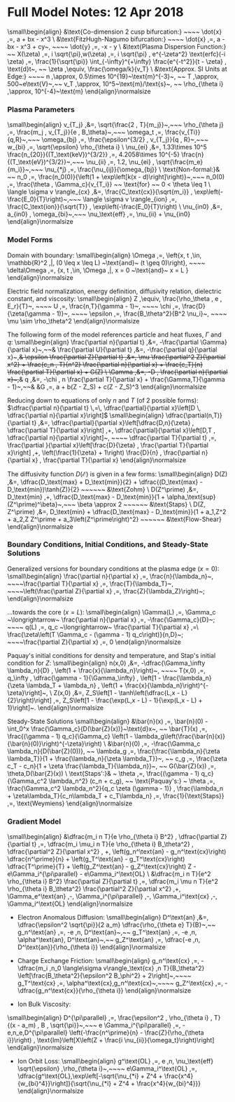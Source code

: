 # Full Model Notes: 12 Apr 2018

\small\begin{align}
	&\text{Co-dimension 2 cusp bifurcation:} ~~~~ \dot{x} \,=\, a + bx - x^3 \\
	&\text{FitzHugh-Nagumo bifurcation:} ~~~~ \dot{x} \,=\, a - bx - x^3 + cy~,
		~~~~ \dot{y} \,=\, -x - y \\
	&\text{Plasma Dispersion Function:} ~~ X(\zeta) \,=\, i \sqrt{\pi}\,w(\zeta)
		\,=\, i \sqrt{\pi} \, e^{-\zeta^2} \text{erfc}(-i \zeta)
		\,=\, \frac{1}{\sqrt{\pi}} \int_{-\infty}^{+\infty} \frac{e^{-t^2}}{t - \zeta} \, \text{d}t~,
		~~ \zeta \,\equiv\, \frac{\omega/k}{v_T} \\
	&\text{Approx. SI Units at Edge:} ~~~~ n \,\approx\, 0.5\times 10^{19}~\text{m}^{-3}~,
		~~ T \,\approx\, 500~e\text{V}~,~~ v_T \,\approx\, 10^5~\text{m}/\text{s}~,
		~~ \rho_{\theta i} \,\approx\, 10^{-4}~\text{m}
\end{align}\normalsize

### Plasma Parameters
\small\begin{align}
	v_{T_j} \,&=\, \sqrt{\frac{2 \, T}{m_j}}~,~~~
		\rho_{\theta j} \,=\, \frac{m_j \, v_{T_j}}{e \, B_\theta}~,~~~
		\omega_t \,=\, \frac{v_{Ti}}{q\,R}~,~~~
		\omega_{bj} \,=\, \frac{\epsilon^{3/2} \, v_{T_j}}{q \, R}~,~~~
		w_{bi} \,=\, \sqrt{\epsilon} \rho_{\theta i} \\
	\nu_{ei} \,&=\, 1.33\times 10^5 \frac{n_{20}}{(T_\text{keV})^{3/2}}
		\,=\, 4.2058\times 10^{-5} \frac{n}{(T_\text{eV})^{3/2}}~,~~~
		\nu_{ii} \,=\, 1.2\, \nu_{ei} \, \sqrt{\frac{m_e}{m_i}}~,~~~
		\nu_{*j} \,=\, \frac{\nu_{ij}}{\omega_{bj}} \\
	\text{Non-formal:}& ~~ n_0 \,=\, \frac{n_0(0)}{\left(1 + \exp\left[k(x - d)\right]\right)}~,~~~
		n_0(0) \,=\, \frac{\theta \, \Gamma_c}{v_{T_i}} ~~ \text{for} ~~ 0 < \theta \leq 1 \\
	\langle \sigma v \rangle_{cx} \,&=\, \frac{C_\text{cx}}{\sqrt{m_i}} \, \exp\left(-\frac{E_0}{T}\right)~,~~~
		\langle \sigma v \rangle_{ion} \,=\, \frac{C_\text{ion}}{\sqrt{T}} \, \exp\left(-\frac{E_0}{T}\right) \\
	\nu_{in0} \,&=\, a_{in0} \, \omega_{bi}~,~~~ \nu_\text{eff} \,=\, \nu_{ii} + \nu_{in0}
\end{align}\normalsize

### Model Forms
Domain with boundary:
\small\begin{align}
	\Omega \,=\, \left\{x, t \,\in\, \mathbb{R}^2 \,|\, (0 \leq x \leq L) ~\text{and}~ (t \geq 0)\right\}, ~~~~ \delta\Omega \,=\, \{x, t \,\in\, \Omega \,|\, x = 0 ~\text{and}~ x = L \}
\end{align}\normalsize

Electric field normalization, energy definition, diffusivity relation, dielectric constant, and viscosity:
\small\begin{align}
	Z \,\equiv\, \frac{\rho_\theta \, e \, E_r}{T}~, ~~~~ U \,=\, \frac{n\,T}{\gamma - 1}~, ~~~~ \chi \,=\, \frac{D}{\zeta(\gamma - 1)}~, ~~~~ \epsilon \,=\, \frac{B_\theta^2}{B^2 \nu_i}~, ~~~~ \mu \sim \rho_\theta^2
\end{align}\normalsize

The following form of the model references particle and heat fluxes, $\Gamma$ and $q$:
\small\begin{align}
	\frac{\partial n}{\partial t} \,&=\, -\frac{\partial \Gamma}{\partial x}~,~~&
	\frac{\partial U}{\partial t} \,&=\, -\frac{\partial q}{\partial x}~,~~&
	\epsilon \frac{\partial Z}{\partial t} \,&=\, \mu \frac{\partial^2 Z}{\partial x^2} + \frac{c_n \, T}{n^2} \frac{\partial n}{\partial x} + \frac{c_T}{n} \frac{\partial T}{\partial x} + G(Z) \\
	\Gamma \,&=\, -D \, \frac{\partial n}{\partial x}~,~~&
	q \,&=\, -\chi \, n \frac{\partial T}{\partial x} + \frac{\Gamma\,T}{\gamma - 1}~,~~&
	&G \,=\, a + b(Z - Z_S) + c(Z - Z_S)^3
\end{align}\normalsize

Reducing down to equations of only $n$ and $T$ (of 2 possible forms): $\dfrac{\partial n}{\partial t} \,=\, \dfrac{\partial}{\partial x}\left[D \, \dfrac{\partial n}{\partial x}\right]$
\small\begin{align}
	\dfrac{\partial(n\,T)}{\partial t} \,&=\, \dfrac{\partial}{\partial x}\left[\dfrac{D\,n}{\zeta} \, \dfrac{\partial T}{\partial x}\right] \,+\, \dfrac{\partial}{\partial x}\left[D\,T \, \dfrac{\partial n}{\partial x}\right]~, ~~~~ \dfrac{\partial T}{\partial t} \,=\, \frac{\partial }{\partial x}\left[\frac{D}{\zeta} \, \frac{\partial T}{\partial x}\right] \,+\, \left(\frac{1}{\zeta} + 1\right) \frac{D}{n} \, \frac{\partial n}{\partial x} \, \frac{\partial T}{\partial x}
\end{align}\normalsize

<!---
Staps reduced the model to the following vector form:
\small\begin{align}
	\dfrac{\partial}{\partial t} \mathbf{v}(x,t) \,=\, \dfrac{\partial}{\partial x} F&\left(x, t, \mathbf{v}, \dfrac{\partial\mathbf{v}}{\partial x}\right) \,+\, S\left(x, t, \mathbf{v}, \dfrac{\partial\mathbf{v}}{\partial x}\right) \\
\mathbf{v} \,=\,\begin{bmatrix} n \\[1ex] T \\[1ex] Z \end{bmatrix}~,~~~~
\mathbf{F} \,=\, &\begin{bmatrix}
			D\,\, n^\prime \\[1ex]
			\dfrac{D}{\zeta}\,\, T^\prime \\[2ex]
			\dfrac{\mu D}{\epsilon}\,\, Z^\prime
			\end{bmatrix}~,~~~~
\mathbf{S} \,=\, \begin{bmatrix}
			0 \\[1ex]
			\left(\dfrac{\zeta + 1}{\zeta}\right) \dfrac{D}{n} \, n^\prime \, T^\prime \\[2ex]
			\dfrac{c_n T}{\epsilon n^2} \, n^\prime \,+\, \dfrac{c_T}{\epsilon n} \, T^\prime \,+\, \dfrac{G(Z)}{\epsilon}
			\end{bmatrix}~.
\end{align}\normalsize
-->

The diffusivity function $D(\mathcal{E})$ is given in a few forms:
\small\begin{align}
	D(Z) \,&=\, \dfrac{D_\text{max} + D_\text{min}}{2} + \dfrac{(D_\text{max} - D_\text{min})\tanh(Z)}{2} ~~~~~~ &\text{Zohm} \\
	D(Z^\prime) \,&=\, D_\text{min} \,+\, \dfrac{D_\text{max} - D_\text{min}}{1 + \alpha_\text{sup}(Z^\prime)^\beta}~,~~~ \beta \approx 2 ~~~~~~ &\text{Staps} \\
	D(Z, Z^\prime) \,&=\, D_\text{min} + \dfrac{D_\text{max} - D_\text{min}}{1 + a_1\,Z^2 + a_2\,Z Z^\prime + a_3\left(Z^\prime\right)^2} ~~~~~~ &\text{Flow-Shear}
\end{align}\normalsize

### Boundary Conditions, Initial Conditions, and Steady-State Solutions

Generalized versions for boundary conditions at the plasma edge ($x=0$):
\small\begin{align}
	\frac{\partial n}{\partial x} \,=\, \frac{n}{\lambda_n}~,
		~~~~\frac{\partial T}{\partial x} \,=\, \frac{T}{\lambda_T}~,
		~~~~\left(\frac{\partial Z}{\partial x} \,=\, \frac{Z}{\lambda_Z}\right)~;
\end{align}\normalsize

...towards the core ($x=L$):
\small\begin{align}
	\Gamma(L) \,=\, \Gamma_c ~\longrightarrow~ \frac{\partial n}{\partial x} \,=\, -\frac{\Gamma_c}{D}~;
		~~~~ q(L) \,=\, q_c ~\longrightarrow~ \frac{\partial T}{\partial x} \,=\ \frac{\zeta\left(T \Gamma_c - (\gamma - 1) q_c\right)}{n\,D}~;
		~~~~\frac{\partial Z}{\partial x} \,=\, 0
\end{align}\normalsize

<!---
For Matlab, the Neumann and Robin boundary conditions can be expressed in the form of
\small\begin{align}
	&p\left(x, t, \mathbf{v}\right) \,+\, F\left(x, t, \mathbf{v}, \dfrac{\partial\mathbf{v}}{\partial x}\right) \,=\, 0 ~~~ \text{for} ~~~ (x, t) \in \delta\Omega \\
&p(0, t) \,=\, -\begin{bmatrix}
				D \, \dfrac{n}{\lambda_n}\\[2ex]
				\dfrac{D}{\zeta} \, \dfrac{T}{\lambda_T} \\[2ex]
				\dfrac{\mu D}{\epsilon} \, \dfrac{Z}{\lambda_Z}
				\end{bmatrix}_{x = 0}
~~ \text{and} ~~
p(L, t) \,=\, \begin{bmatrix}
				\Gamma_c(t) \\[1ex]
				\dfrac{(\gamma - 1) q_c - T\Gamma_c(t)}{n} \\[2ex]
				0
				\end{bmatrix}_{x=L}~.
\end{align}\normalsize
-->

Paquay's initial conditions for density and temperature, and Stap's initial condition for $Z$:
\small\begin{align}
	n(x,0) \,&=\, -\dfrac{\Gamma_\infty \lambda_n}{D} \, \left(1 + \frac{x}{\lambda_n}\right)~,
		~~~~ T(x,0) \,=\, q_\infty \, \dfrac{\gamma - 1}{\Gamma_\infty} \, \left[1 - \frac{\lambda_n}{\zeta \lambda_T + \lambda_n} \, \left(1 + \frac{x}{\lambda_n}\right)^{-\zeta}\right]~, \\
	Z(x,0) \,&=\, Z_S\left[1 - \tanh\left(\dfrac{L\,x - L}{2}\right)\right] \,=\, Z_S\left[1 - \frac{\exp(L\,x - L) - 1}{\exp(L\,x - L) + 1}\right]~.
\end{align}\normalsize

Steady-State Solutions
\small\begin{align}
	&\bar{n}(x) \,=\, \bar{n}(0) - \int_0^x \frac{\Gamma_c}{D(\bar{Z}(x))}~\text{d}x~,
		~~ \bar{T}(x) \,=\, \frac{(\gamma - 1) q_c}{\Gamma_c} \left(1 - \lambda_g\left(\frac{\bar{n}(x)}{\bar{n}(0)}\right)^{-\zeta}\right) \\
	&\bar{n}(0) \,=\, -\frac{\Gamma_c \lambda_n}{D(\bar{Z}(0))},
		~~ \lambda_g \,=\, \frac{\frac{\lambda_n}{\zeta \lambda_T}}{1 + \frac{\lambda_n}{\zeta \lambda_T}}~,
		~~ c_g \,=\, \frac{\zeta c_T - c_n}{1 + \zeta \frac{\lambda_T}{\lambda_n}}~, ~~ G(\bar{Z}(x)) \,=\, \theta\,D(\bar{Z}(x)) \\
	\text{Staps':}& ~ \theta \,=\, \frac{(\gamma - 1) q_c}{\Gamma_c^2 \lambda_n^2} (c_n + c_g), ~~ \text{Paquay's:} ~ \theta \,=\, \frac{\Gamma_c^2 \lambda_n^2}{q_c \zeta (\gamma - 1)} \, \frac{\lambda_n + \zeta\lambda_T}{c_n\lambda_T + c_T\lambda_n} \,=\, \frac{1}{\text{Staps}} \,=\, \text{Weymiens}
\end{align}\normalsize

### Gradient Model
\small\begin{align}
	&\dfrac{m_i n T}{e \rho_{\theta i} B^2} \, \dfrac{\partial Z}{\partial t}
		\,=\, \dfrac{m_i \mu_i n T}{e \rho_{\theta i} B_\theta^2} \, \dfrac{\partial^2 Z}{\partial x^2} \,
		+\, \left(g_n^\text{an} - g_n^\text{cx}\right) \dfrac{n^\prime}{n}
		+ \left(g_T^\text{an} - g_T^\text{cx}\right) \dfrac{T^\prime}{T}
		+ \left(g_Z^\text{an} - g_Z^\text{cx}\right) Z - e\Gamma_i^{\pi\parallel} - e\Gamma_i^\text{OL} \\
	&\dfrac{m_i n T}{e^2 \rho_{\theta i} B^2} \frac{\partial Z}{\partial t}
		\,=\, \dfrac{m_i \mu n T}{e^2 \rho_{\theta i} B_\theta^2} \frac{\partial^2 Z}{\partial x^2}
		\,+\, \Gamma_e^\text{an} \,-\, \Gamma_i^{\pi\parallel} \,-\, \Gamma_i^\text{cx} \,-\, \Gamma_i^\text{OL}
\end{align}\normalsize

+ Electron Anomalous Diffusion:
\small\begin{align}
	D^\text{an} \,&=\, \dfrac{\epsilon^2 \sqrt{\pi}}{2 a_m} \dfrac{\rho_{\theta e} T}{B}~,~~ g_n^\text{an} \,=\, -e \,n\, D^\text{an}~,~~ g_T^\text{an} \,=\, -e \,n\, \alpha^\text{an}\, D^\text{an}~,~~ g_Z^\text{an} \,=\, \dfrac{-e \,n\, D^\text{an}}{\rho_{\theta i}}
\end{align}\normalsize

+ Charge Exchange Friction:
\small\begin{align}
	g_n^\text{cx} \,=\, -\dfrac{m_i \,n_0 \langle\sigma v\rangle_\text{cx} \,n T}{B_\theta^2} \left[\frac{B_\theta^2}{\epsilon^2 B_\phi^2} + 2\right]~,~~~~ g_T^\text{cx} \,=\, \alpha^\text{cx}\,g_n^\text{cx}~,~~~~ g_Z^\text{cx} \,=\, -\dfrac{g_n^\text{cx}}{\rho_{\theta i}}
\end{align}\normalsize

+ Ion Bulk Viscosity: <!--- $N \,=\, \dfrac{\nu_{*i}\,\epsilon^{3/2}\,\nu_{ei}}{\nu_{ii}} ~~~\text{and}~~~ \eta \,=\, \dfrac{\epsilon^2 \sqrt{\pi}}{8 a_m} m_i \,n\, (v_{T_i})^2$
\small\begin{align}
	\begin{bmatrix}\xi_\theta \\[1ex] \xi_\phi \end{bmatrix} \,&=\, \dfrac{1}{\pi} \int_0^{\sqrt{\nu_{*i}}} \begin{bmatrix} 1 \\[1ex] \frac{5}{2} - x \end{bmatrix} x^2 \exp(-x) \, \tan^{-1}\left(\dfrac{2 N \sqrt{x}}{N^2 + Z^2 - x}\right) \text{d}x \\
	g_n^{\pi\parallel} \,=\, \eta \, \rho_{\theta i}& B_\theta \, \xi_\theta~,~~~~ g_n^{\pi\parallel} \,=\, \eta \, \rho_{\theta i} \left(B_\theta\,\xi_\theta - B\,\xi_\phi\right)~,~~~~ g_Z^{\pi\parallel} \,=\, 2\eta \, B_\theta \, \xi_\theta \\
\end{align}\normalsize
-->

\small\begin{align}
	D^{\pi\parallel} \,=\, \frac{\epsilon^2 \, \rho_{\theta i} \, T}{(x - a_m) \, B \, \sqrt{\pi}}~,~~~
	e \Gamma_i^{\pi\parallel} \,=\, -e\,n_e\,D^{\pi\parallel} \left(-\frac{n^\prime}{n} - \frac{Z}{\rho_{\theta i}}\right) \, \text{Im}\left[X\left(Z + \frac{i \nu_{ii}}{\omega_t}\right)\right]
\end{align}\normalsize

+ Ion Orbit Loss:
\small\begin{align}
	g^\text{OL} \,=\, e \,n\, \nu_\text{eff} \sqrt{\epsilon} \,\rho_{\theta i}~,~~~~
	e\Gamma_i^\text{OL} \,=\, \dfrac{g^\text{OL}\,\exp\left[-\sqrt{\nu_{*i} + Z^4 + \frac{x^4}{w_{bi}^4}}\right]}{\sqrt{\nu_{*i} + Z^4 + \frac{x^4}{w_{bi}^4}}}
\end{align}\normalsize

